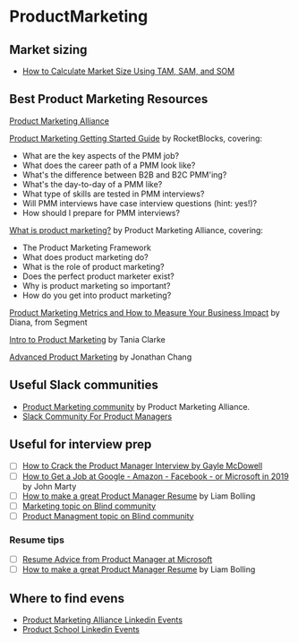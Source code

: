 # ProductMarketing

## Market sizing

* [How to Calculate Market Size Using TAM, SAM, and SOM](https://www.thepowermba.com/en/entrepreneurship/tam-sam-som)


## Best Product Marketing Resources

[Product Marketing Alliance](https://productmarketingalliance.com/)

[Product Marketing Getting Started Guide](https://www.rocketblocks.me/guide/product-marketing/overview.php) by RocketBlocks, covering:
  * What are the key aspects of the PMM job?
  * What does the career path of a PMM look like?
  * What's the difference between B2B and B2C PMM'ing?
  * What's the day-to-day of a PMM like?
  * What type of skills are tested in PMM interviews?
  * Will PMM interviews have case interview questions (hint: yes!)?
  * How should I prepare for PMM interviews?

[What is product marketing?](https://productmarketingalliance.com/what-is-product-marketing/) by Product Marketing Alliance, covering:
  * The Product Marketing Framework
  * What does product marketing do?
  * What is the role of product marketing?
  * Does the perfect product marketer exist?
  * Why is product marketing so important?
  * How do you get into product marketing?

[Product Marketing Metrics and How to Measure Your Business Impact](https://www.youtube.com/watch?v=TvO3-KFVa9M) by Diana, from Segment

[Intro to Product Marketing](https://www.slideshare.net/TaniaClarke3/intro-to-product-marketing-tania-clarke) by Tania Clarke

[Advanced Product Marketing](https://www.linkedin.com/learning/advanced-product-marketing/next-level-product-marketing) by Jonathan Chang


## Useful Slack communities

* [Product Marketing community](https://productmarketingalliance.com/join-slack/) by Product Marketing Alliance.
* [Slack Community For Product Managers](https://productschool.com/slack-community/)


## Useful for interview prep

* [ ] [How to Crack the Product Manager Interview by Gayle McDowell](https://www.youtube.com/watch?v=VzB2_mhUevM&ab_channel=ProductSchool)
* [ ] [How to Get a Job at Google - Amazon - Facebook - or Microsoft in 2019](https://www.youtube.com/watch?v=6nODOtyHSBc&t=405s) by John Marty
* [ ] [How to make a great Product Manager Resume](https://www.youtube.com/watch?v=L1Bbl8QBd6I) by Liam Bolling
* [ ] [Marketing topic on Blind community](https://www.teamblind.com/topics/Job-Groups/Marketing)
* [ ] [Product Managment topic on Blind community](https://www.teamblind.com/topics/Job-Groups/Product-Management)

### Resume tips 
* [ ] [Resume Advice from Product Manager at Microsoft](https://www.youtube.com/playlist?list=PLcMv0LrPMqFWWdj8jEm_pmwQUKrnuAnxD)
* [ ] [How to make a great Product Manager Resume](https://www.youtube.com/watch?v=L1Bbl8QBd6I) by Liam Bolling

## Where to find evens

* [Product Marketing Alliance Linkedin Events](https://www.linkedin.com/school/product-marketing-alliance/events/)
* [Product School Linkedin Events](https://www.linkedin.com/school/product-school/events/)


